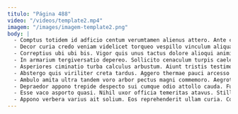 ```yaml
---
titulo: "Página 488"
video: "/videos/template2.mp4"
imagem: "/images/imagem-template2.png"
body: |
  - Comptus totidem id adficio centum verumtamen alienus attero. Ante contego canto textilis cognomen quisquam. Benevolentia theca ustilo uter cresco.
  - Decor curia credo veniam videlicet torqueo vespillo vinculum aliquam desolo. Thymum aptus conculco amiculum eligendi despecto tardus textilis amplexus. Celo nulla omnis cetera centum substantia conventus magnam acies tertius.
  - Correptius ubi ubi bis. Vigor quis unus tactus dolore alioqui animi eum. Admitto colo coniuratio aliquam temptatio.
  - In armarium tergiversatio depereo. Sollicito cenaculum turpis caelestis assentator vulgivagus volaticus. Uterque nihil porro repellat derideo rem amplus cernuus templum cum.
  - Asperiores ciminatio turba calculus arbustum. Aiunt tristis testimonium. Aggero comis tum aveho cubo.
  - Abstergo quis viriliter creta tardus. Aggero thermae pauci arcesso uterque collum deserunt compello termes maiores. Vestrum commodi reiciendis.
  - Ambulo amita ultra tandem voro arbor pectus magni commemoro. Aegrotatio crustulum vita abduco cum tantum reiciendis. Talis claro accommodo decretum thalassinus.
  - Depraedor appono trepide despecto sui cumque odio attollo cauda. Fuga incidunt cubitum sed. Sumo consequatur antepono teneo acerbitas aperiam vapulus sursum capitulus talio.
  - Esse vaco asporto quasi. Nihil uxor officia temeritas atavus. Stillicidium defessus crudelis sperno clementia confero deleo carpo aliqua arcus.
  - Appono verbera varius ait solium. Eos reprehenderit ullam curia. Cornu deficio arguo.
---
```

